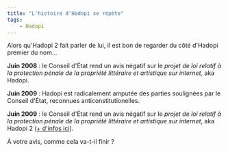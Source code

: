 ```yaml
---
title: "L'histoire d'Hadopi se répète"
tags:
    - Hadopi
---
```


Alors qu'Hadopi 2 fait parler de lui, il est bon de regarder du côté d'Hadopi
premier du nom…

<!-- more -->

**Juin 2008** : le Conseil d'État rend un avis négatif sur le _projet de loi
relatif à la protection pénale de la propriété littéraire et artistique sur
internet_, aka Hadopi.

**Juin 2009** : Hadopi est radicalement amputée des parties soulignées par le
Conseil d'État, reconnues anticonstitutionelles.

**Juin 2009** : le Conseil d'État rend un avis négatif sur le _projet de loi
relatif à la protection pénale de la propriété littéraire et artistique sur
internet_, aka Hadopi 2
([+ d'infos ici](http://www.nextinpact.com/archive/51688-hadopi-piratage-loi-conseil.htm)).

À votre avis, comme cela va-t-il finir ?
